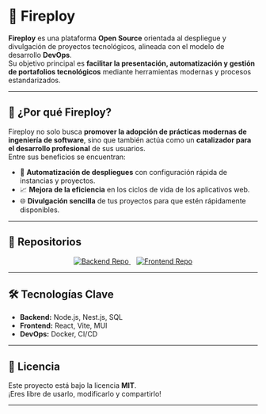 # 🚀 Fireploy

**Fireploy** es una plataforma **Open Source** orientada al despliegue y divulgación de proyectos tecnológicos, alineada con el modelo de desarrollo **DevOps**.  
Su objetivo principal es **facilitar la presentación, automatización y gestión de portafolios tecnológicos** mediante herramientas modernas y procesos estandarizados.

---

## 📌 ¿Por qué Fireploy?
Fireploy no solo busca **promover la adopción de prácticas modernas de ingeniería de software**, sino que también actúa como un **catalizador para el desarrollo profesional** de sus usuarios.  
Entre sus beneficios se encuentran:

- 🔄 **Automatización de despliegues** con configuración rápida de instancias y proyectos.
- 📈 **Mejora de la eficiencia** en los ciclos de vida de los aplicativos web.
- 🌐 **Divulgación sencilla** de tus proyectos para que estén rápidamente disponibles.

---

## 📂 Repositorios

<p align="center">
  <a href="https://github.com/JulianQuirozG/fireploy">
    <img src="https://img.shields.io/badge/Backend-000?style=for-the-badge&logo=github&logoColor=white" alt="Backend Repo"/>
  </a>
  &nbsp;&nbsp;
  <a href="https://github.com/Malvare22/Fireploy_Frontend">
    <img src="https://img.shields.io/badge/Frontend-000?style=for-the-badge&logo=github&logoColor=white" alt="Frontend Repo"/>
  </a>
</p>

---

## 🛠️ Tecnologías Clave
- **Backend:** Node.js, Nest.js, SQL
- **Frontend:** React, Vite, MUI
- **DevOps:** Docker, CI/CD

---

## 📄 Licencia
Este proyecto está bajo la licencia **MIT**.  
¡Eres libre de usarlo, modificarlo y compartirlo!

---
